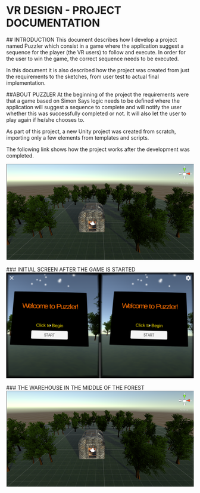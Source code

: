 # VR DESIGN - PROJECT DOCUMENTATION

## INTRODUCTION
This document describes how I develop a project named Puzzler which consist in a game where the application suggest a sequence for the player (the VR users) to follow and execute. In order for the user to win the game, the correct sequence needs to be executed.

In this document it is also described how the project was created from just the requirements to the sketches, from user test to actual final implementation. 

##ABOUT PUZZLER
At the beginning of the project the requirements were that a game based on Simon Says logic needs to be defined where the application will suggest a sequence to complete and will notify the user whether this was successfully completed or not. It will also let the user to play again if he/she chooses to. 

As part of this project, a new Unity project was created from scratch, importing only a few elements from templates and scripts.

The following link shows how the project works after the development was completed.

[![PUZZLER GAME](https://github.com/pperotti/udacity-vr-nanodegree-projects/blob/master/004-vr-design/Documentation/Raw%20Material/Warehouse-Inside-forest.png)](https://youtu.be/NJ8CFIhz1Iw "PUZZLER GAME")

### INITIAL SCREEN AFTER THE GAME IS STARTED
[![Start Panel](https://github.com/pperotti/udacity-vr-nanodegree-projects/blob/master/004-vr-design/Documentation/Raw%20Material/PUZZLER%20-%20Start%20Panel.png "Start Panel")](https://github.com/pperotti/udacity-vr-nanodegree-projects/blob/master/004-vr-design/Documentation/Raw%20Material/PUZZLER%20-%20Start%20Panel.png "Start Panel")

### THE WAREHOUSE IN THE MIDDLE OF THE FOREST
[![WAREHOUSE INSIDE FOREST](https://github.com/pperotti/udacity-vr-nanodegree-projects/blob/master/004-vr-design/Documentation/Raw%20Material/Warehouse-Inside-forest.png "WAREHOUSE INSIDE FOREST")](https://github.com/pperotti/udacity-vr-nanodegree-projects/blob/master/004-vr-design/Documentation/Raw%20Material/Warehouse-Inside-forest.png "WAREHOUSE INSIDE FOREST")


